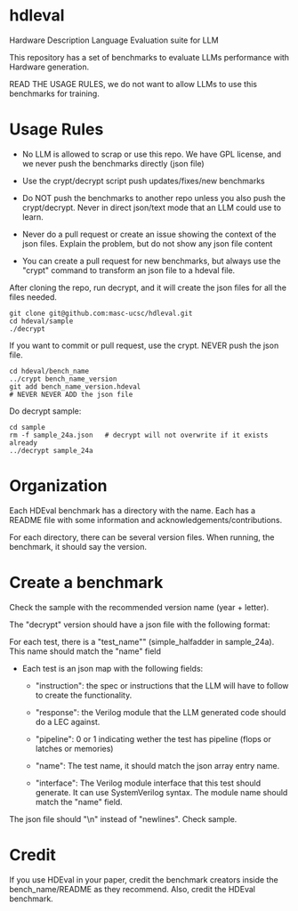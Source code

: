 # hdleval

Hardware Description Language Evaluation suite for LLM

This repository has a set of benchmarks to evaluate LLMs performance with
Hardware generation.


READ THE USAGE RULES, we do not want to allow LLMs to use this benchmarks for
training.


# Usage Rules

* No LLM is allowed to scrap or use this repo. We have GPL license, and we
  never push the benchmarks directly (json file)

* Use the crypt/decrypt script push updates/fixes/new benchmarks

* Do NOT push the benchmarks to another repo unless you also push the
  crypt/decrypt. Never in direct json/text mode that an LLM could use to learn.

* Never do a pull request or create an issue showing the context of the json
  files. Explain the problem, but do not show any json file content

* You can create a pull request for new benchmarks, but always use the "crypt"
  command to transform an json file to a hdeval file.


After cloning the repo, run decrypt, and it will create the json files for all
the files needed.

```
git clone git@github.com:masc-ucsc/hdleval.git
cd hdeval/sample
./decrypt
```

If you want to commit or pull request, use the crypt. NEVER push the json file.

```
cd hdeval/bench_name
../crypt bench_name_version
git add bench_name_version.hdeval
# NEVER NEVER ADD the json file
```

Do decrypt sample:
```
cd sample
rm -f sample_24a.json   # decrypt will not overwrite if it exists already
../decrypt sample_24a
```

# Organization

Each HDEval benchmark has a directory with the name. Each has a README file
with some information and acknowledgements/contributions.

For each directory, there can be several version files. When running, the
benchmark, it should say the version.

# Create a benchmark

Check the sample with the recommended version name (year + letter).

The "decrypt" version should have a json file with the following format:

For each test, there is a "test_name"" (simple_halfadder in sample_24a). This name should match the "name" field

* Each test is an json map with the following fields:

    * "instruction": the spec or instructions that the LLM will have to follow
      to create the functionality.

    * "response": the Verilog module that the LLM generated code should do a
      LEC against.

    * "pipeline": 0 or 1 indicating wether the test has pipeline (flops or
      latches or memories)

    * "name": The test name, it should match the json array entry name.

    * "interface": The Verilog module interface that this test should generate.
      It can use SystemVerilog syntax. The module name should match the "name"
      field.

The json file should "\n" instead of "newlines". Check sample.

# Credit

If you use HDEval in your paper, credit the benchmark creators inside the
bench_name/README as they recommend. Also, credit the HDEval benchmark.



